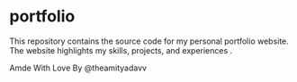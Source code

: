 # portfolio
This repository contains the source code for my personal portfolio website. The website highlights my skills, projects, and experiences .

<p>Amde With Love By @theamityadavv</p>
